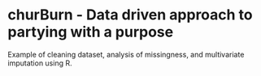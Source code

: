 # churBurn - Data driven approach to partying with a purpose


Example of cleaning dataset, analysis of missingness, and multivariate imputation using R.
